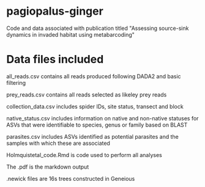 # pagiopalus-ginger
Code and data associated with publication titled "Assessing source-sink dynamics in invaded habitat using metabarcoding"

# Data files included

all_reads.csv contains all reads produced following DADA2 and basic filtering

prey_reads.csv contains all reads selected as likeley prey reads

collection_data.csv includes spider IDs, site status, transect and block

native_status.csv includes information on native and non-native statuses for ASVs that were identifiable to species, genus or family based on BLAST

parasites.csv includes ASVs identified as potential parasites and the samples with which these are associated

Holmquistetal_code.Rmd is code used to perform all analyses

The .pdf is the  markdown output

.newick files are 16s trees constructed in Geneious
